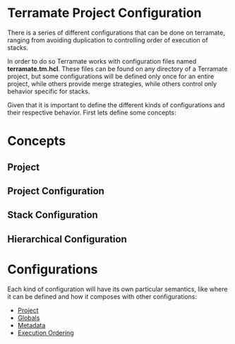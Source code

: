 # Terramate Project Configuration

There is a series of different configurations that can be done
on terramate, ranging from avoiding duplication to controlling
order of execution of stacks.

In order to do so Terramate works with configuration files named
**terramate.tm.hcl**. These files can be found on any directory
of a Terramate project, but some configurations will be defined
only once for an entire project, while others provide merge
strategies, while others control only behavior specific for
stacks.

Given that it is important to define the different kinds of
configurations and their respective behavior. First lets define
some concepts:

# Concepts

## Project

## Project Configuration

## Stack Configuration

## Hierarchical Configuration

# Configurations

Each kind of configuration will have its own particular semantics, like where
it can be defined and how it composes with other configurations:

* [Project](project-config.md)
* [Globals](globals.md)
* [Metadata](metadata.md)
* [Execution Ordering](execution-order.md)

